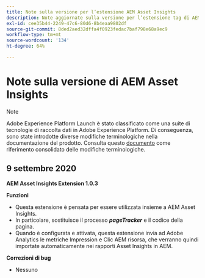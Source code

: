 ```yaml
---
title: Note sulla versione per l’estensione AEM Asset Insights
description: Note aggiornate sulla versione per l’estensione tag di AEM Asset Insights in Adobe Experience Platform.
exl-id: cee35b44-2249-47c6-80d6-8b4eaa9802df
source-git-commit: 8ded2aed32dffa4f0923fedac7baf798e68a9ec9
workflow-type: tm+mt
source-wordcount: '134'
ht-degree: 64%

---
```


# Note sulla versione di AEM Asset Insights

>[!NOTE]
>
>Adobe Experience Platform Launch è stato classificato come una suite di tecnologie di raccolta dati in Adobe Experience Platform. Di conseguenza, sono state introdotte diverse modifiche terminologiche nella documentazione del prodotto. Consulta questo [documento](../../../term-updates.md) come riferimento consolidato delle modifiche terminologiche.

## 9 settembre 2020

**AEM Asset Insights Extension 1.0.3**

**Funzioni**

- Questa estensione è pensata per essere utilizzata insieme a AEM Asset Insights.
- In particolare, sostituisce il processo ***pageTracker*** e il codice della pagina.
- Quando è configurata e attivata, questa estensione invia ad Adobe Analytics le metriche Impression e Clic AEM risorsa, che verranno quindi importate automaticamente nei rapporti Asset Insights in AEM.

**Correzioni di bug**

- Nessuno
